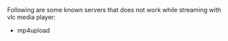 Following are some known servers that does not work while streaming with vlc media player:
- mp4upload
